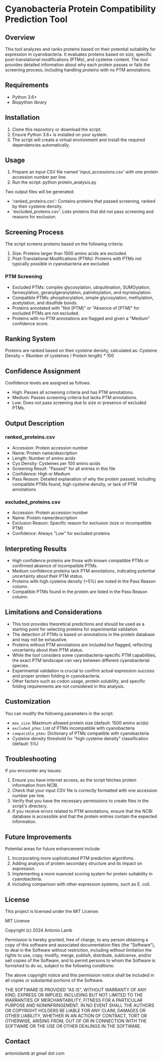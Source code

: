 # Cyanobacteria Protein Compatibility Prediction Tool

## Overview

This tool analyzes and ranks proteins based on their potential suitability for expression in cyanobacteria. It evaluates proteins based on size, specific post-translational modifications (PTMs), and cysteine content. The tool provides detailed information about why each protein passes or fails the screening process, including handling proteins with no PTM annotations.

## Requirements

- Python 3.6+
- Biopython library

## Installation

1. Clone this repository or download the script.
2. Ensure Python 3.6+ is installed on your system.
3. The script will create a virtual environment and install the required dependencies automatically.

## Usage

1. Prepare an input CSV file named 'input_accessions.csv' with one protein accession number per line.
2. Run the script:
python protein_analysis.py

Two output files will be generated:
- 'ranked_proteins.csv': Contains proteins that passed screening, ranked by their cysteine density.
- 'excluded_proteins.csv': Lists proteins that did not pass screening and reasons for exclusion.

## Screening Process

The script screens proteins based on the following criteria:

1. Size: Proteins larger than 1500 amino acids are excluded.
2. Post-Translational Modifications (PTMs): Proteins with PTMs not typically possible in cyanobacteria are excluded.

### PTM Screening

- Excluded PTMs: complex glycosylation, ubiquitination, SUMOylation, farnesylation, geranylgeranylation, palmitoylation, and myristoylation.
- Compatible PTMs: phosphorylation, simple glycosylation, methylation, acetylation, and disulfide bonds.
- Proteins annotated with "Not [PTM]" or "Absence of [PTM]" for excluded PTMs are not excluded.
- Proteins with no PTM annotations are flagged and given a "Medium" confidence score.

## Ranking System

Proteins are ranked based on their cysteine density, calculated as:
Cysteine Density = (Number of cysteines / Protein length) * 100

## Confidence Assignment

Confidence levels are assigned as follows:

- High: Passes all screening criteria and has PTM annotations.
- Medium: Passes screening criteria but lacks PTM annotations.
- Low: Does not pass screening due to size or presence of excluded PTMs.

## Output Description

### ranked_proteins.csv

- Accession: Protein accession number
- Name: Protein name/description
- Length: Number of amino acids
- Cys Density: Cysteines per 100 amino acids
- Screening Result: "Passed" for all entries in this file
- Confidence: High or Medium
- Pass Reason: Detailed explanation of why the protein passed, including compatible PTMs found, high cysteine density, or lack of PTM annotations

### excluded_proteins.csv

- Accession: Protein accession number
- Name: Protein name/description
- Exclusion Reason: Specific reason for exclusion (size or incompatible PTM)
- Confidence: Always "Low" for excluded proteins

## Interpreting Results

- High confidence proteins are those with known compatible PTMs or confirmed absence of incompatible PTMs.
- Medium confidence proteins lack PTM annotations, indicating potential uncertainty about their PTM status.
- Proteins with high cysteine density (>5%) are noted in the Pass Reason column.
- Compatible PTMs found in the protein are listed in the Pass Reason column.

## Limitations and Considerations

- This tool provides theoretical predictions and should be used as a starting point for selecting proteins for experimental validation.
- The detection of PTMs is based on annotations in the protein database and may not be exhaustive.
- Proteins without PTM annotations are included but flagged, reflecting uncertainty about their PTM status.
- While the tool considers some cyanobacteria-specific PTM capabilities, the exact PTM landscape can vary between different cyanobacterial species.
- Experimental validation is crucial to confirm actual expression success and proper protein folding in cyanobacteria.
- Other factors such as codon usage, protein solubility, and specific folding requirements are not considered in this analysis.

## Customization

You can modify the following parameters in the script:

- `max_size`: Maximum allowed protein size (default: 1500 amino acids)
- `excluded_ptms`: List of PTMs incompatible with cyanobacteria
- `compatible_ptms`: Dictionary of PTMs compatible with cyanobacteria
- Cysteine density threshold for "high cysteine density" classification (default: 5%)

## Troubleshooting

If you encounter any issues:

1. Ensure you have internet access, as the script fetches protein information from NCBI.
2. Check that your input CSV file is correctly formatted with one accession number per line.
3. Verify that you have the necessary permissions to create files in the script's directory.
4. If you receive errors related to PTM annotations, ensure that the NCBI database is accessible and that the protein entries contain the expected information.

## Future Improvements

Potential areas for future enhancement include:

1. Incorporating more sophisticated PTM prediction algorithms.
2. Adding analysis of protein secondary structure and its impact on expression.
3. Implementing a more nuanced scoring system for protein suitability in cyanobacteria.
4. Including comparison with other expression systems, such as E. coli.
## License

This project is licensed under the MIT License:

MIT License

Copyright (c) 2024 Antonio Lamb

Permission is hereby granted, free of charge, to any person obtaining a copy
of this software and associated documentation files (the "Software"), to deal
in the Software without restriction, including without limitation the rights
to use, copy, modify, merge, publish, distribute, sublicense, and/or sell
copies of the Software, and to permit persons to whom the Software is
furnished to do so, subject to the following conditions:

The above copyright notice and this permission notice shall be included in all
copies or substantial portions of the Software.

THE SOFTWARE IS PROVIDED "AS IS", WITHOUT WARRANTY OF ANY KIND, EXPRESS OR
IMPLIED, INCLUDING BUT NOT LIMITED TO THE WARRANTIES OF MERCHANTABILITY,
FITNESS FOR A PARTICULAR PURPOSE AND NONINFRINGEMENT. IN NO EVENT SHALL THE
AUTHORS OR COPYRIGHT HOLDERS BE LIABLE FOR ANY CLAIM, DAMAGES OR OTHER
LIABILITY, WHETHER IN AN ACTION OF CONTRACT, TORT OR OTHERWISE, ARISING FROM,
OUT OF OR IN CONNECTION WITH THE SOFTWARE OR THE USE OR OTHER DEALINGS IN THE
SOFTWARE.

## Contact

antoniolamb at gmail dot com
